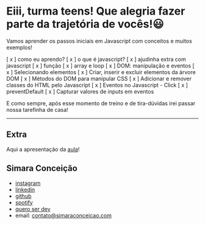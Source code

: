 # Eiii, turma teens! Que alegria fazer parte da trajetória de vocês!😃

Vamos aprender os passos iniciais em Javascript com conceitos e muitos exemplos!


[ x ] como eu aprendo?
[ x ] o que é javascript?
[ x ] ajudinha extra com javascript
[ x ] função
[ x ] array e loop
[ x ] DOM: manipulação e eventos
[ x ] Selecionando elementos
[ x ] Criar, inserir e excluir elementos da árvore DOM
[ x ] Métodos do DOM para manipular CSS
[ x ] Adicionar e remover classes do HTML pelo Javascript
[ x ] Eventos no Javascript - Click
[ x ] preventDefault
[ x ] Capturar valores de inputs em eventos

E como sempre, após esse momento de treino e de tira-dúvidas irei passar nossa tarefinha de casa!

---

## Extra

Aqui a apresentação da [aula](https://www.canva.com/design/DAEOvaYIhM8/bbhQX6Hk3pIRIVP1oP-Ypw/view?utm_content=DAEOvaYIhM8&utm_campaign=designshare&utm_medium=link&utm_source=sharebutton)!


## Simara Conceição
- [instagram](https://www.instagram.com/simara_conceicao)
- [linkedin](https://www.linkedin.com/in/simaraconceicao/)
- [github](https://github.com/simaraconceicao)
- [spotify](https://open.spotify.com/show/59vCz4TY6tPHXW26qJknh3)
- [quero ser dev](https://queroserdev.com)
- email: contato@simaraconceicao.com
